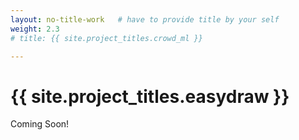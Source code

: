 ```yaml
---
layout: no-title-work   # have to provide title by your self
weight: 2.3
# title: {{ site.project_titles.crowd_ml }}

---
```


<h1 class="page-title" id="top">{{ site.project_titles.easydraw }}</h1>

<div class="works">
<div class="blog-post spacing">


Coming Soon!


</div>
</div>
